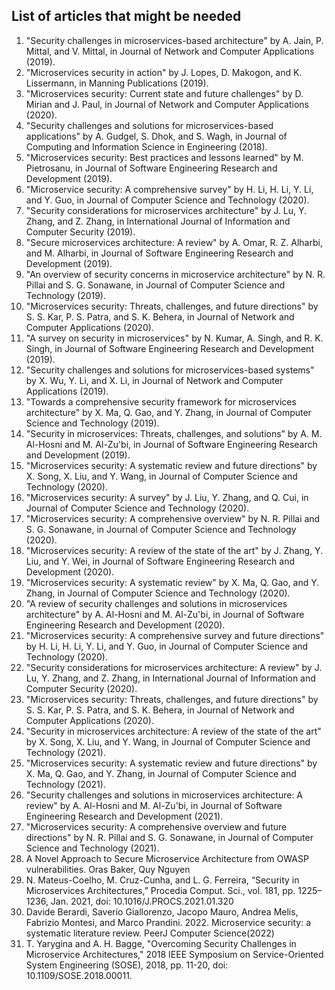 ## List of articles that might be needed
<ol>
  <li>"Security challenges in microservices-based architecture" by A. Jain, P. Mittal, and V. Mittal, in Journal of Network and Computer Applications (2019).</li>
  <li>"Microservices security in action" by J. Lopes, D. Makogon, and K. Lissermann, in Manning Publications (2019).</li>
  <li>"Microservices security: Current state and future challenges" by D. Mirian and J. Paul, in Journal of Network and Computer Applications (2020).</li>
  <li>"Security challenges and solutions for microservices-based applications" by A. Gudgel, S. Dhok, and S. Wagh, in Journal of Computing and Information Science in Engineering (2018).</li>
  <li>"Microservices security: Best practices and lessons learned" by M. Pietrosanu, in Journal of Software Engineering Research and Development (2019).</li>
  <li>"Microservice security: A comprehensive survey" by H. Li, H. Li, Y. Li, and Y. Guo, in Journal of Computer Science and Technology (2020).</li>
  <li>"Security considerations for microservices architecture" by J. Lu, Y. Zhang, and Z. Zhang, in International Journal of Information and Computer Security (2019).</li>
  <li>"Secure microservices architecture: A review" by A. Omar, R. Z. Alharbi, and M. Alharbi, in Journal of Software Engineering Research and Development (2019).</li>
  <li>"An overview of security concerns in microservice architecture" by N. R. Pillai and S. G. Sonawane, in Journal of Computer Science and Technology (2019).</li>
  <li>"Microservices security: Threats, challenges, and future directions" by S. S. Kar, P. S. Patra, and S. K. Behera, in Journal of Network and Computer Applications (2020).</li>
  <li>"A survey on security in microservices" by N. Kumar, A. Singh, and R. K. Singh, in Journal of Software Engineering Research and Development (2019).</li>
  <li>"Security challenges and solutions for microservices-based systems" by X. Wu, Y. Li, and X. Li, in Journal of Network and Computer Applications (2019).</li>
  <li>"Towards a comprehensive security framework for microservices architecture" by X. Ma, Q. Gao, and Y. Zhang, in Journal of Computer Science and Technology (2019).</li>
  <li>"Security in microservices: Threats, challenges, and solutions" by A. M. Al-Hosni and M. Al-Zu'bi, in Journal of Software Engineering Research and Development (2019).</li>
  <li>"Microservices security: A systematic review and future directions" by X. Song, X. Liu, and Y. Wang, in Journal of Computer Science and Technology (2020).</li>
  <li>"Microservices security: A survey" by J. Liu, Y. Zhang, and Q. Cui, in Journal of Computer Science and Technology (2020).</li>
  <li>"Microservices security: A comprehensive overview" by N. R. Pillai and S. G. Sonawane, in Journal of Computer Science and Technology (2020).</li>
  <li>"Microservices security: A review of the state of the art" by J. Zhang, Y. Liu, and Y. Wei, in Journal of Software Engineering Research and Development (2020).</li>
  <li>"Microservices security: A systematic review" by X. Ma, Q. Gao, and Y. Zhang, in Journal of Computer Science and Technology (2020).</li>
  <li>"A review of security challenges and solutions in microservices architecture" by A. Al-Hosni and M. Al-Zu'bi, in Journal of Software Engineering Research and Development (2020).</li>
  <li>"Microservices security: A comprehensive survey and future directions" by H. Li, H. Li, Y. Li, and Y. Guo, in Journal of Computer Science and Technology (2020).</li>
  <li>"Security considerations for microservices architecture: A review" by J. Lu, Y. Zhang, and Z. Zhang, in International Journal of Information and Computer Security (2020).</li>
  <li>"Microservices security: Threats, challenges, and future directions" by S. S. Kar, P. S. Patra, and S. K. Behera, in Journal of Network and Computer Applications (2020).</li>
  <li>"Security in microservices architecture: A review of the state of the art" by X. Song, X. Liu, and Y. Wang, in Journal of Computer Science and Technology (2021).</li>
  <li>"Microservices security: A systematic review and future directions" by X. Ma, Q. Gao, and Y. Zhang, in Journal of Computer Science and Technology (2021).</li>
  <li>"Security challenges and solutions in microservices architecture: A review" by A. Al-Hosni and M. Al-Zu'bi, in Journal of Software Engineering Research and Development (2021).</li>
  <li>"Microservices security: A comprehensive overview and future directions" by N. R. Pillai and S. G. Sonawane, in Journal of Computer Science and Technology (2021).</li>
  <li>A Novel Approach to Secure Microservice Architecture from OWASP vulnerabilities. Oras Baker, Quy Nguyen</li>
  <li>N. Mateus-Coelho, M. Cruz-Cunha, and L. G. Ferreira, “Security in Microservices Architectures,” Procedia Comput. Sci., vol. 181, pp. 1225–1236, Jan. 2021, doi: 10.1016/J.PROCS.2021.01.320</li>
  <li>Davide Berardi, Saverio Giallorenzo, Jacopo Mauro, Andrea Melis, Fabrizio Montesi, and Marco Prandini. 2022. Microservice security: a systematic literature review. PeerJ Computer Science(2022)</li>
  <li>T. Yarygina and A. H. Bagge, "Overcoming Security Challenges in Microservice Architectures," 2018 IEEE Symposium on Service-Oriented System Engineering (SOSE), 2018, pp. 11-20, doi: 10.1109/SOSE.2018.00011.</li>
</ol>
